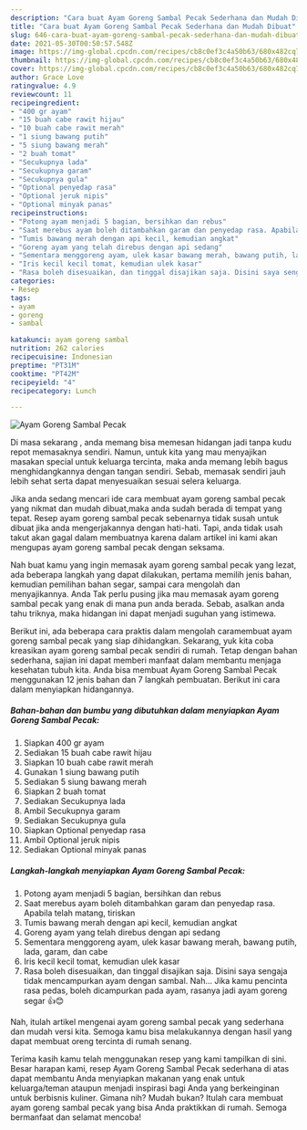 ```yaml
---
description: "Cara buat Ayam Goreng Sambal Pecak Sederhana dan Mudah Dibuat"
title: "Cara buat Ayam Goreng Sambal Pecak Sederhana dan Mudah Dibuat"
slug: 646-cara-buat-ayam-goreng-sambal-pecak-sederhana-dan-mudah-dibuat
date: 2021-05-30T00:50:57.548Z
image: https://img-global.cpcdn.com/recipes/cb8c0ef3c4a50b63/680x482cq70/ayam-goreng-sambal-pecak-foto-resep-utama.jpg
thumbnail: https://img-global.cpcdn.com/recipes/cb8c0ef3c4a50b63/680x482cq70/ayam-goreng-sambal-pecak-foto-resep-utama.jpg
cover: https://img-global.cpcdn.com/recipes/cb8c0ef3c4a50b63/680x482cq70/ayam-goreng-sambal-pecak-foto-resep-utama.jpg
author: Grace Love
ratingvalue: 4.9
reviewcount: 11
recipeingredient:
- "400 gr ayam"
- "15 buah cabe rawit hijau"
- "10 buah cabe rawit merah"
- "1 siung bawang putih"
- "5 siung bawang merah"
- "2 buah tomat"
- "Secukupnya lada"
- "Secukupnya garam"
- "Secukupnya gula"
- "Optional penyedap rasa"
- "Optional jeruk nipis"
- "Optional minyak panas"
recipeinstructions:
- "Potong ayam menjadi 5 bagian, bersihkan dan rebus"
- "Saat merebus ayam boleh ditambahkan garam dan penyedap rasa. Apabila telah matang, tiriskan"
- "Tumis bawang merah dengan api kecil, kemudian angkat"
- "Goreng ayam yang telah direbus dengan api sedang"
- "Sementara menggoreng ayam, ulek kasar bawang merah, bawang putih, lada, garam, dan cabe"
- "Iris kecil kecil tomat, kemudian ulek kasar"
- "Rasa boleh disesuaikan, dan tinggal disajikan saja. Disini saya sengaja tidak mencampurkan ayam dengan sambal. Nah... Jika kamu pencinta rasa pedas, boleh dicampurkan pada ayam, rasanya jadi ayam goreng segar 👍😊"
categories:
- Resep
tags:
- ayam
- goreng
- sambal

katakunci: ayam goreng sambal 
nutrition: 262 calories
recipecuisine: Indonesian
preptime: "PT31M"
cooktime: "PT42M"
recipeyield: "4"
recipecategory: Lunch

---
```



![Ayam Goreng Sambal Pecak](https://img-global.cpcdn.com/recipes/cb8c0ef3c4a50b63/680x482cq70/ayam-goreng-sambal-pecak-foto-resep-utama.jpg)

Di masa  sekarang , anda memang bisa memesan hidangan jadi tanpa kudu repot memasaknya sendiri. Namun, untuk kita yang mau menyajikan masakan special untuk keluarga tercinta, maka anda memang lebih bagus menghidangkannya dengan tangan sendiri. Sebab, memasak sendiri jauh lebih sehat serta dapat menyesuaikan sesuai selera keluarga.

Jika anda sedang mencari ide cara membuat ayam goreng sambal pecak yang nikmat dan mudah dibuat,maka anda sudah berada di tempat yang tepat. Resep ayam goreng sambal pecak  sebenarnya tidak susah untuk dibuat jika anda mengerjakannya dengan hati-hati. Tapi, anda tidak usah takut akan gagal dalam membuatnya 
karena dalam artikel ini kami akan mengupas ayam goreng sambal pecak dengan seksama.  



Nah buat kamu yang ingin memasak ayam goreng sambal pecak yang lezat, ada beberapa langkah yang dapat dilakukan, pertama memilih jenis bahan, kemudian pemilihan bahan segar, sampai cara mengolah dan menyajikannya. Anda Tak perlu pusing jika mau memasak ayam goreng sambal pecak yang enak di mana pun anda berada. Sebab, asalkan anda  tahu triknya, maka hidangan ini dapat menjadi suguhan yang istimewa.

Berikut ini, ada beberapa cara praktis  dalam mengolah caramembuat ayam goreng sambal pecak yang siap dihidangkan. Sekarang, yuk kita coba kreasikan ayam goreng sambal pecak sendiri di rumah. Tetap dengan bahan sederhana, sajian ini dapat memberi manfaat dalam membantu menjaga kesehatan tubuh kita. Anda bisa membuat Ayam Goreng Sambal Pecak menggunakan 12 jenis bahan dan 7 langkah pembuatan. Berikut ini cara dalam menyiapkan hidangannya.

<!--inarticleads1-->

##### Bahan-bahan dan bumbu yang dibutuhkan dalam menyiapkan Ayam Goreng Sambal Pecak:

1. Siapkan 400 gr ayam
1. Sediakan 15 buah cabe rawit hijau
1. Siapkan 10 buah cabe rawit merah
1. Gunakan 1 siung bawang putih
1. Sediakan 5 siung bawang merah
1. Siapkan 2 buah tomat
1. Sediakan Secukupnya lada
1. Ambil Secukupnya garam
1. Sediakan Secukupnya gula
1. Siapkan Optional penyedap rasa
1. Ambil Optional jeruk nipis
1. Sediakan Optional minyak panas




<!--inarticleads2-->

##### Langkah-langkah menyiapkan Ayam Goreng Sambal Pecak:

1. Potong ayam menjadi 5 bagian, bersihkan dan rebus
1. Saat merebus ayam boleh ditambahkan garam dan penyedap rasa. Apabila telah matang, tiriskan
1. Tumis bawang merah dengan api kecil, kemudian angkat
1. Goreng ayam yang telah direbus dengan api sedang
1. Sementara menggoreng ayam, ulek kasar bawang merah, bawang putih, lada, garam, dan cabe
1. Iris kecil kecil tomat, kemudian ulek kasar
1. Rasa boleh disesuaikan, dan tinggal disajikan saja. Disini saya sengaja tidak mencampurkan ayam dengan sambal. Nah... Jika kamu pencinta rasa pedas, boleh dicampurkan pada ayam, rasanya jadi ayam goreng segar 👍😊




Nah, itulah artikel mengenai  ayam goreng sambal pecak  yang sederhana dan mudah versi kita. Semoga kamu bisa melakukannya dengan hasil yang dapat membuat oreng tercinta di rumah senang. 

Terima kasih kamu telah menggunakan resep yang kami tampilkan di sini. Besar harapan kami, resep  Ayam Goreng Sambal Pecak sederhana di atas dapat membantu Anda menyiapkan makanan yang enak untuk keluarga/teman ataupun menjadi inspirasi bagi Anda yang berkeinginan untuk berbisnis kuliner. Gimana nih? Mudah bukan? Itulah cara membuat ayam goreng sambal pecak yang bisa Anda praktikkan di rumah. Semoga bermanfaat dan selamat mencoba!

